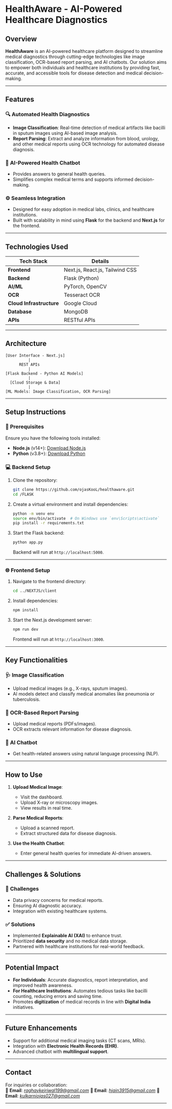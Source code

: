 # **HealthAware - AI-Powered Healthcare Diagnostics**

## **Overview**  
**HealthAware** is an AI-powered healthcare platform designed to streamline medical diagnostics through cutting-edge technologies like image classification, OCR-based report parsing, and AI chatbots. Our solution aims to empower both individuals and healthcare institutions by providing fast, accurate, and accessible tools for disease detection and medical decision-making.

---

## **Features**  

### 🔍 **Automated Health Diagnostics**  
- **Image Classification**: Real-time detection of medical artifacts like bacilli in sputum images using AI-based image analysis.  
- **Report Parsing**: Extract and analyze information from blood, urology, and other medical reports using OCR technology for automated disease diagnosis.

### 🤖 **AI-Powered Health Chatbot**  
- Provides answers to general health queries.  
- Simplifies complex medical terms and supports informed decision-making.

### ⚙️ **Seamless Integration**  
- Designed for easy adoption in medical labs, clinics, and healthcare institutions.  
- Built with scalability in mind using **Flask** for the backend and **Next.js** for the frontend.

---

## **Technologies Used**  

| **Tech Stack**       | **Details**                            |
|-----------------------|----------------------------------------|
| **Frontend**         | Next.js, React.js, Tailwind CSS        |
| **Backend**          | Flask (Python)                        |
| **AI/ML**            | PyTorch, OpenCV|
| **OCR**              | Tesseract OCR                         |
| **Cloud Infrastructure** |  Google Cloud                   |
| **Database**         | MongoDB                               |
| **APIs**             | RESTful APIs                          |

---

## **Architecture**  

```plaintext
[User Interface - Next.js]
          |
      REST APIs
          |
[Flask Backend - Python AI Models]
          |
  [Cloud Storage & Data]
          |
[ML Models: Image Classification, OCR Parsing]
```

---

## **Setup Instructions**  

### 🚀 **Prerequisites**  
Ensure you have the following tools installed:  
- **Node.js** (v14+): [Download Node.js](https://nodejs.org)  
- **Python** (v3.8+): [Download Python](https://python.org)  

### 💻 **Backend Setup**  

1. Clone the repository:
   ```bash
   git clone https://github.com/ojasKooL/healthaware.git
   cd /FLASK
   ```

2. Create a virtual environment and install dependencies:
   ```bash
   python -m venv env
   source env/bin/activate  # On Windows use `env\Scripts\activate`
   pip install -r requirements.txt
   ```

3. Start the Flask backend:
   ```bash
   python app.py
   ```

   Backend will run at `http://localhost:5000`.

---

### 🌐 **Frontend Setup**  

1. Navigate to the frontend directory:
   ```bash
   cd ../NEXTJS/client
   ```

2. Install dependencies:
   ```bash
   npm install
   ```

3. Start the Next.js development server:
   ```bash
   npm run dev
   ```

   Frontend will run at `http://localhost:3000`.

---

## **Key Functionalities**  

### 🩺 **Image Classification**  
- Upload medical images (e.g., X-rays, sputum images).  
- AI models detect and classify medical anomalies like pneumonia or tuberculosis.

### 📄 **OCR-Based Report Parsing**  
- Upload medical reports (PDFs/images).  
- OCR extracts relevant information for disease diagnosis.  

### 🤝 **AI Chatbot**  
- Get health-related answers using natural language processing (NLP).  

---

## **How to Use**  

1. **Upload Medical Image**:  
   - Visit the dashboard.  
   - Upload X-ray or microscopy images.  
   - View results in real time.  

2. **Parse Medical Reports**:  
   - Upload a scanned report.  
   - Extract structured data for disease diagnosis.  

3. **Use the Health Chatbot**:  
   - Enter general health queries for immediate AI-driven answers.  

---


## **Challenges & Solutions**  

### 🚧 **Challenges**  
- Data privacy concerns for medical reports.  
- Ensuring AI diagnostic accuracy.  
- Integration with existing healthcare systems.  

### ✅ **Solutions**  
- Implemented **Explainable AI (XAI)** to enhance trust.  
- Prioritized **data security** and no medical data storage.  
- Partnered with healthcare institutions for real-world feedback.

---

## **Potential Impact**  

- **For Individuals**: Accurate diagnostics, report interpretation, and improved health awareness.  
- **For Healthcare Institutions**: Automates tedious tasks like bacilli counting, reducing errors and saving time.  
- Promotes **digitization** of medical records in line with **Digital India** initiatives.

---

## **Future Enhancements**  

- Support for additional medical imaging tasks (CT scans, MRIs).  
- Integration with **Electronic Health Records (EHR)**.  
- Advanced chatbot with **multilingual support**.  

---
## **Contact**  

For inquiries or collaboration:  
📧 **Email**: *raghavkejriwal199@gmail.com*
📧 **Email**: *hjain3915@gmail.com*
📧 **Email**: *kulkarniojas027@gmail.com*


---

